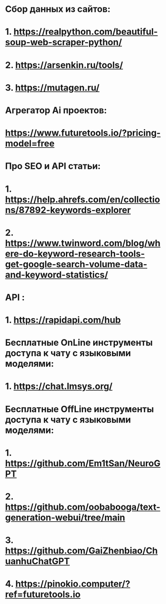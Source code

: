 # Сбор данных из сайтов:
# 1. https://realpython.com/beautiful-soup-web-scraper-python/
# 2. https://arsenkin.ru/tools/
# 3. https://mutagen.ru/
#
# Агрегатор Ai проектов:
# https://www.futuretools.io/?pricing-model=free
#
#
# Про SEO и API статьи:
# 1. https://help.ahrefs.com/en/collections/87892-keywords-explorer
# 2. https://www.twinword.com/blog/where-do-keyword-research-tools-get-google-search-volume-data-and-keyword-statistics/
#
#
# API :
# 1. https://rapidapi.com/hub
#
#
# Бесплатные OnLine инструменты доступа к чату с языковыми моделями:
# 1. https://chat.lmsys.org/
#
#
# Бесплатные OffLine инструменты доступа к чату с языковыми моделями:
# 1. https://github.com/Em1tSan/NeuroGPT
# 2. https://github.com/oobabooga/text-generation-webui/tree/main
# 3. https://github.com/GaiZhenbiao/ChuanhuChatGPT
# 4. https://pinokio.computer/?ref=futuretools.io

